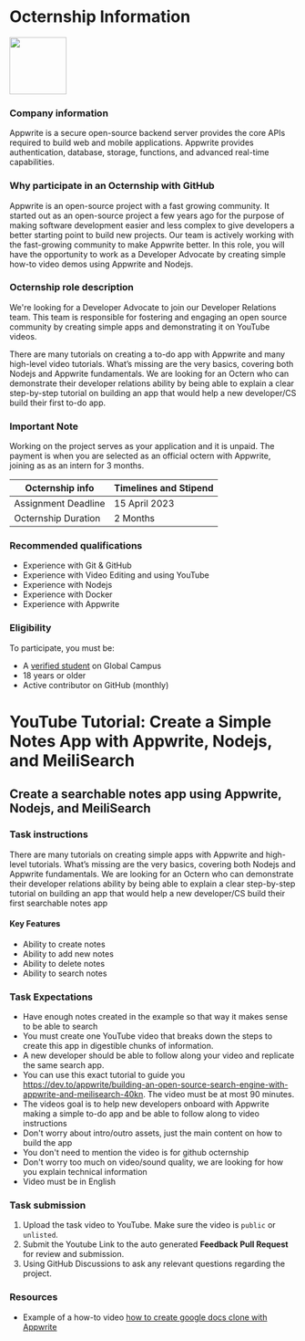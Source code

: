 # Octernship Information
<img src="https://appwrite.io/images-ee/press/logo-1.svg" width="100">

### Company information 
Appwrite is a secure open-source backend server provides the core APIs required to build web and mobile applications. Appwrite provides authentication, database, storage, functions, and advanced real-time capabilities.

### Why participate in an Octernship with GitHub
Appwrite is an open-source project with a fast growing community. It started out as an open-source project a few years ago for the purpose of making software development easier and less complex to give developers a better starting point to build new projects. Our team is actively working with the fast-growing community to make Appwrite better.
In this role, you will have the opportunity to work as a Developer Advocate by creating simple how-to video demos using Appwrite and Nodejs.


### Octernship role description
We're looking for a Developer Advocate to join our Developer Relations team. This team is responsible for fostering and engaging an open source community by creating simple apps and demonstrating it on YouTube videos.

There are many tutorials on creating a to-do app with Appwrite and many high-level video tutorials. What’s missing are the very basics, covering both Nodejs and Appwrite fundamentals.  We are looking for an Octern who can demonstrate their developer relations ability by being able to explain a clear step-by-step tutorial on building an app that would help a new developer/CS build their first to-do app.

### Important Note
Working on the project serves as your application and it is unpaid. The payment is when you are selected as an official octern with Appwrite, joining as as an intern for 3 months.


| Octernship info  | Timelines and Stipend |
| ------------- | ------------- |
| Assignment Deadline  | 15 April 2023  |
| Octernship Duration  | 2 Months  |

### Recommended qualifications
- Experience with Git & GitHub
- Experience with Video Editing and using YouTube
- Experience with Nodejs
- Experience with Docker
- Experience with Appwrite

### Eligibility
To participate, you must be:
* A [verified student](https://education.github.com/discount_requests/pack_application) on Global Campus
* 18 years or older
* Active contributor on GitHub (monthly)

# YouTube Tutorial: Create a Simple Notes App with Appwrite, Nodejs, and MeiliSearch
## Create a searchable notes app using Appwrite, Nodejs, and MeiliSearch

### Task instructions

There are many tutorials on creating simple apps with Appwrite and high-level tutorials. What’s missing are the very basics, covering both Nodejs and Appwrite fundamentals.  We are looking for an Octern who can demonstrate their developer relations ability by being able to explain a clear step-by-step tutorial on building an app that would help a new developer/CS build their first searchable notes app

#### Key Features
- Ability to create notes
- Ability to add new notes
- Ability to delete notes
- Ability to search notes


### Task Expectations
- Have enough notes created in the example so that way it makes sense to be able to search
- You must create one YouTube video that breaks down the steps to create this app in digestible chunks of information. 
- A new developer should be able to follow along your video and replicate the same search app.
- You can use this exact tutorial to guide you https://dev.to/appwrite/building-an-open-source-search-engine-with-appwrite-and-meilisearch-40kn. The video must be at most 90 minutes.
- The videos goal is to help new developers onboard with Appwrite making a simple to-do app and be able to follow along to video instructions
- Don't worry about intro/outro assets, just the main content on how to build the app
- You don't need to mention the video is for github octernship
- Don't worry too much on video/sound quality, we are looking for how you explain technical information
- Video must be in English

### Task submission
1. Upload the task video to YouTube. Make sure the video is `public` or `unlisted`.
3. Submit the Youtube Link to the auto generated **Feedback Pull Request** for review and submission.
4. Using GitHub Discussions to ask any relevant questions regarding the project.

### Resources
- Example of a how-to video [how to create google docs clone with Appwrite](https://www.youtube.com/watch?v=0_GJ1w_iG44)
